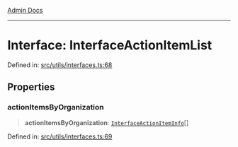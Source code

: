 [Admin Docs](/)

***

# Interface: InterfaceActionItemList

Defined in: [src/utils/interfaces.ts:68](https://github.com/abhassen44/talawa-admin/blob/bb7b6d5252385a81ad100b897eb0cba4f7ba10d2/src/utils/interfaces.ts#L68)

## Properties

### actionItemsByOrganization

> **actionItemsByOrganization**: [`InterfaceActionItemInfo`](InterfaceActionItemInfo.md)[]

Defined in: [src/utils/interfaces.ts:69](https://github.com/abhassen44/talawa-admin/blob/bb7b6d5252385a81ad100b897eb0cba4f7ba10d2/src/utils/interfaces.ts#L69)

